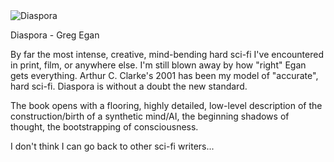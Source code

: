 <img src="../../public/images/book_covers/diaspora.jpg" id="cover" alt="Diaspora"/>
<p id="title">Diaspora - Greg Egan</p>

By far the most intense, creative, mind-bending hard sci-fi I've encountered in print, film, or anywhere else. 
I'm still blown away by how "right" Egan gets everything.
Arthur C. Clarke's 2001 has been my model of "accurate", hard sci-fi.
Diaspora is without a doubt the new standard.

The book opens with a flooring, highly detailed, low-level description of the construction/birth of a synthetic mind/AI, the beginning shadows of thought, the bootstrapping of consciousness.

I don't think I can go back to other sci-fi writers...
